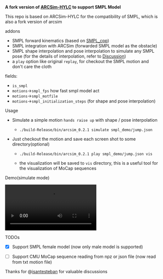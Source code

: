 **A fork version of [ARCSim-HYLC](https://git.ist.ac.at/gsperl/ARCSim-HYLC) to support SMPL Model**

This repo is based on ARCSim-HYLC for the compatibility of SMPL, which  is also a fork version of arcsim

addons

* SMPL forward kinematics (based on [SMPL_cpp](https://github.com/soulslicer/smpl_cpp)) 
* SMPL integration with ARCSim (forwarded SMPL model as the obstacle)
* SMPL shape interpolation and pose interpolation to simulate any SMPL pose (for the details of interpolation, refer to [Discussion](https://github.com/isantesteban/vto-dataset/issues/1))
* a `play` option like original `replay`, for checkout the SMPL motion and don't care the cloth

fields:
* `is_smpl`
* `motions`->`smpl_fps`  how fast smpl model act 
* `motions`->`smpl_motfile`
* `motions`->`smpl_initialization_steps` (for shape and pose interpolation)



Usage

* Simulate a simple motion `hands raise up` with shape / pose interpolation 

  * `./build-Release/bin/arcsim_0.2.1 simulate smpl_demo/jump.json`

* Just checkout the motion and save each screen shot to some directory(optional)

  * `./build-Release/bin/arcsim_0.2.1 play smpl_demo/jump.json vis`

  * the visualization will be saved to `vis` directory, this is a useful tool for the visualization of MoCap sequences

    

Demo(simulate mode)

![](imgs/demo_jump.mp4)



TODOs

- [x] Support SMPL female model (now only male model is supported)
- [ ] Support CMU MoCap sequence reading from npz or json file (now read from txt motion file)



Thanks for @[isantesteban](https://github.com/isantesteban) for valuable discussions
